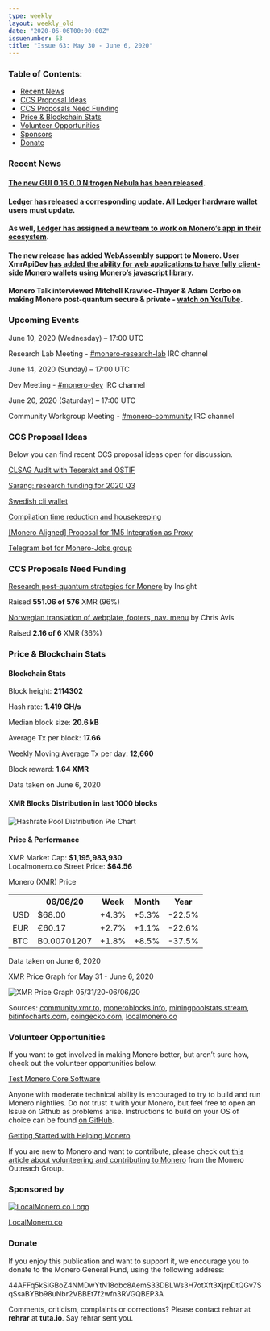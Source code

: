 ```yaml
---
type: weekly
layout: weekly_old
date: "2020-06-06T00:00:00Z"
issuenumber: 63
title: "Issue 63: May 30 - June 6, 2020"
---
```


<h3>Table of Contents:</h3>
<ul class="contents">
    <li><a href="#news">Recent News</a></li>
    <li><a href="#ideas">CCS Proposal Ideas</a></li>
    <li><a href="#proposals">CCS Proposals Need Funding</a></li>
    <li><a href="#stats">Price & Blockchain Stats</a></li>
    <li><a href="#volunteer">Volunteer Opportunities</a></li>
    <li><a href="#sponsor">Sponsors</a></li>
    <li><a href="#donate">Donate</a></li>
</ul>

<h3 id="news">Recent News</h3>

<div class="newsbyte">
    <h4><a href="https://web.getmonero.org/2020/05/30/monero-GUI-0.16-released.html" target="_blank">The new GUI 0.16.0.0 Nitrogen Nebula has been released</a>.</h4>
</div>

<div class="newsbyte">
    <h4><a href="https://www.reddit.com/r/Monero/comments/gx3zqr/ledger_monero_app_160_now_available/" target="_blank">Ledger has released a corresponding update</a>. All Ledger hardware wallet users must update.</h4>
</div>

<div class="newsbyte">
    <h4>As well, <a href="https://www.reddit.com/r/Monero/comments/gwkmcn/ledger_monero_app_new_lead_dev/" target="_blank">Ledger has assigned a new team to work on Monero’s app in their ecosystem</a>.</h4>
</div>

<div class="newsbyte">
    <h4>The new release has added WebAssembly support to Monero. User XmrApiDev <a href="https://github.com/monero-ecosystem/monero-javascript" target="_blank">has added the ability for web applications to have fully client-side Monero wallets using Monero’s javascript library</a>.</h4>
</div>

<div class="newsbyte">
    <h4>Monero Talk interviewed Mitchell Krawiec-Thayer & Adam Corbo on making Monero post-quantum secure & private - <a href="https://youtu.be/kYm6gqtsses" target="_blank">watch on YouTube</a>.</h4>
</div>


<h3 id="events">Upcoming Events</h3>

<div class="event">
    <p class="date" markdown="1">June 10, 2020 (Wednesday) – 17:00 UTC</p>
    <p markdown="1">Research Lab Meeting - <a href="irc://chat.freenode.net/#monero-research-lab" target="_blank">#monero-research-lab</a> IRC channel</p>
</div>

<div class="event">
    <p class="date" markdown="1">June 14, 2020 (Sunday) – 17:00 UTC</p>
    <p markdown="1">Dev Meeting - <a href="irc://chat.freenode.net/#monero-dev" target="_blank">#monero-dev</a> IRC channel</p>
</div>

<div class="event">
    <p class="date" markdown="1">June 20, 2020 (Saturday) – 17:00 UTC</p>
    <p markdown="1">Community Workgroup Meeting - <a href="irc://chat.freenode.net/#monero-community" target="_blank">#monero-community</a> IRC channel</p>
</div>

<h3 id="ideas">CCS Proposal Ideas</h3>

<p>Below you can find recent CCS proposal ideas open for discussion.</p>

<div class="proposal">
<p><a href="https://repo.getmonero.org/monero-project/ccs-proposals/-/merge_requests/150" target="_blank">CLSAG Audit with Teserakt and OSTIF</a></p>
</div>

<div class="proposal">
<p><a href="https://repo.getmonero.org/monero-project/ccs-proposals/-/merge_requests/148" target="_blank">Sarang: research funding for 2020 Q3</a></p>
</div>

<div class="proposal">
<p><a href="https://repo.getmonero.org/monero-project/ccs-proposals/-/merge_requests/147" target="_blank">Swedish cli wallet</a></p>
</div>

<div class="proposal">
<p><a href="https://repo.getmonero.org/monero-project/ccs-proposals/-/merge_requests/138" target="_blank">Compilation time reduction and housekeeping</a></p>
</div>

<div class="proposal">
<p><a href="https://repo.getmonero.org/monero-project/ccs-proposals/-/merge_requests/127" target="_blank">[Monero Aligned] Proposal for 1M5 Integration as Proxy</a></p>
</div>

<div class="proposal">
<p><a href="https://repo.getmonero.org/monero-project/ccs-proposals/merge_requests/91" target="_blank">Telegram bot for Monero-Jobs group</a></p>
</div>

<h3 id="proposals">CCS Proposals Need Funding</h3>

<div class="proposal">
    <p><a href="https://ccs.getmonero.org/proposals/research-post-quantum-monero.html" target="_blank">Research post-quantum strategies for Monero</a> by Insight</p>
    <p>Raised <b>551.06 of 576</b> XMR (96%)</p>
</div>

<div class="proposal">
    <p><a href="https://ccs.getmonero.org/proposals/Norwegian_translation_core.html" target="_blank">Norwegian translation of webplate, footers, nav. menu</a> by Chris Avis</p>
    <p>Raised <b>2.16 of 6</b> XMR (36%)</p>
</div>

<h3 id="stats">Price & Blockchain Stats</h3>

<h4 class="stat">Blockchain Stats</h4>

<div class="bcstats">
    <p>Block height: <b>2114302</b></p>
    <p>Hash rate: <b>1.419 GH/s</b></p>
    <p>Median block size: <b>20.6 kB</b></p>
    <p>Average Tx per block: <b>17.66</b></p>
    <p>Weekly Moving Average Tx per day: <b>12,660</b></p>
    <p>Block reward: <b>1.64 XMR</b></p>
</div>
<p class="note">Data taken on June 6, 2020</p>

<h4 class="stat">XMR Blocks Distribution in last 1000 blocks</h4>
<p><img src="/img/hashrate-pool-distribution-06061.png" alt="Hashrate Pool Distribution Pie Chart"/></p>

<h4 class="stat">Price & Performance</h4>

<div class="price-intro">XMR Market Cap: <b>$1,195,983,930</b><br>Localmonero.co Street Price: <b>$64.56</b></div>

<p class="table-title">Monero (XMR) Price</p>
<table class="price-table">
  <tr class="row1">
    <th></th>
    <th>06/06/20</th>
    <th>Week</th>
    <th>Month</th>
    <th>Year</th>
  </tr>
  <tr>
    <td data-th="XMR to">USD</td>
    <td data-th="06/06/20">$68.00</td>
    <td data-th="Week" class="green">+4.3%</td>
    <td data-th="Month" class="green">+5.3%</td>
    <td data-th="Year" class="red">-22.5%</td>
  </tr>
  <tr class="row3">
    <td data-th="XMR to">EUR</td>
    <td data-th="06/06/20">€60.17</td>
    <td data-th="Week" class="green">+2.7%</td>
    <td data-th="Month" class="green">+1.1%</td>
    <td data-th="Year" class="red">-22.6%</td>
  </tr>
  <tr>
    <td data-th="XMR to">BTC</td>
    <td data-th="06/06/20">B0.00701207</td>
    <td data-th="Week" class="green">+1.8%</td>
    <td data-th="Month" class="green">+8.5%</td>
    <td data-th="Year" class="red">-37.5%</td>
  </tr>
</table>
<p class="note">Data taken on June 6, 2020</p>

<p class="table-title">XMR Price Graph for May 31 - June 6, 2020</p>

![XMR Price Graph 05/31/20-06/06/20](/img/weekly-chart-06061.png "XMR Price Graph 05/31/20-06/06/20") 

Sources: <a href="https://community.xmr.to/explorer/mainnet/" target="_blank">community.xmr.to</a>, <a href="https://moneroblocks.info/stats/transaction-stats" target="_blank">moneroblocks.info</a>, <a href="https://miningpoolstats.stream/monero" target="_blank">miningpoolstats.stream</a>, <a href="https://bitinfocharts.com/monero/" target="_blank">bitinfocharts.com</a>, <a href="https://www.coingecko.com/" target="_blank">coingecko.com</a>, <a href="https://localmonero.co/" target="_blank">localmonero.co</a>

<h3 id="volunteer">Volunteer Opportunities</h3>

<p>If you want to get involved in making Monero better, but aren’t sure how, check out the volunteer opportunities below.</p>

<div class="newsbyte">
    <p class="date"><a href="https://github.com/monero-project/monero" target="_blank">Test Monero Core Software</a></p>
    <p>Anyone with moderate technical ability is encouraged to try to build and run Monero nightlies. Do not trust it with your Monero, but feel free to open an Issue on Github as problems arise. Instructions to build on your OS of choice can be found <a href="https://github.com/monero-project/monero#compiling-monero-from-source" target="_blank">on GitHub</a>. </p>
</div>

<div class="newsbyte">
    <p class="date"><a href="https://github.com/monero-project/monero" target="_blank">Getting Started with Helping Monero</a></p>
    <p>If you are new to Monero and want to contribute, please check out <a href="https://www.monerooutreach.org/stories/getting-started-helping-monero.php" target="_blank">this article about volunteering and contributing to Monero</a> from the Monero Outreach Group. </p>
</div>

<h3 id="sponsor">Sponsored by</h3>

<p><a href="https://localmonero.co/" target="_blank"><img src="/img/localmonero-logo.png" alt="LocalMonero.co Logo" class="localmonero"></a></p>

<p class="text-center"><a href="https://localmonero.co/" target="_blank">LocalMonero.co</a></p>

<h3 id="donate">Donate</h3>

<p markdown="1">If you enjoy this publication and want to support it, we encourage you to donate to the Monero General Fund, using the following address:</p>

<p class="address" markdown="1">44AFFq5kSiGBoZ4NMDwYtN18obc8AemS33DBLWs3H7otXft3XjrpDtQGv7SqSsaBYBb98uNbr2VBBEt7f2wfn3RVGQBEP3A</p>

<!--p><a href="monero:44AFFq5kSiGBoZ4NMDwYtN18obc8AemS33DBLWs3H7otXft3XjrpDtQGv7SqSsaBYBb98uNbr2VBBEt7f2wfn3RVGQBEP3A" class="qr"><img src="/img/donate-monero.png"></a></p-->

Comments, criticism, complaints or corrections? Please contact rehrar at **rehrar** at **tuta.io**. Say rehrar sent you.